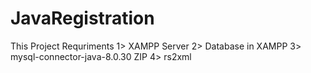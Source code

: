 # JavaRegistration
This Project Requriments 1> XAMPP Server 2> Database in XAMPP 3> mysql-connector-java-8.0.30 ZIP 4> rs2xml
